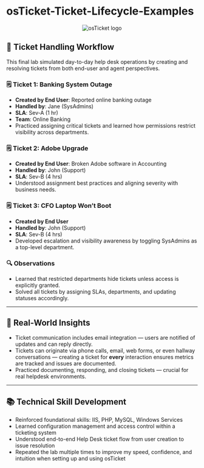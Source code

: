 # osTicket-Ticket-Lifecycle-Examples

<p align="center">
<img src="https://i.imgur.com/Clzj7Xs.png" alt="osTicket logo"/>
</p>

## 🧪 Ticket Handling Workflow

This final lab simulated day-to-day help desk operations by creating and resolving tickets from both end-user and agent perspectives.

### 🗒️ Ticket 1: Banking System Outage
- **Created by End User**: Reported online banking outage
- **Handled by**: Jane (SysAdmins)
- **SLA**: Sev-A (1 hr)
- **Team**: Online Banking
- Practiced assigning critical tickets and learned how permissions restrict visibility across departments.

### 🗒️ Ticket 2: Adobe Upgrade
- **Created by End User**: Broken Adobe software in Accounting
- **Handled by**: John (Support)
- **SLA**: Sev-B (4 hrs)
- Understood assignment best practices and aligning severity with business needs.

### 🗒️ Ticket 3: CFO Laptop Won’t Boot
- **Created by End User**
- **Handled by**: John (Support)
- **SLA**: Sev-B (4 hrs)
- Developed escalation and visibility awareness by toggling SysAdmins as a top-level department.

### 🔍 Observations
- Learned that restricted departments hide tickets unless access is explicitly granted.
- Solved all tickets by assigning SLAs, departments, and updating statuses accordingly.

---

## 💬 Real-World Insights

- Ticket communication includes email integration — users are notified of updates and can reply directly.
- Tickets can originate via phone calls, email, web forms, or even hallway conversations — creating a ticket for **every** interaction ensures metrics are tracked and issues are documented.
- Practiced documenting, responding, and closing tickets — crucial for real helpdesk environments.

---

## 📚 Technical Skill Development

- Reinforced foundational skills: IIS, PHP, MySQL, Windows Services
- Learned configuration management and access control within a ticketing system
- Understood end-to-end Help Desk ticket flow from user creation to issue resolution
- Repeated the lab multiple times to improve my speed, confidence, and intuition when setting up and using osTicket
